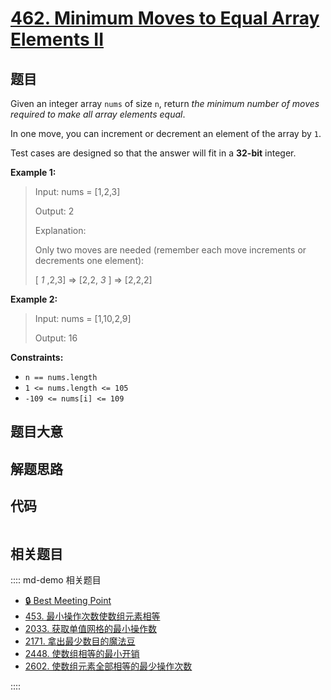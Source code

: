 # [462. Minimum Moves to Equal Array Elements II](https://leetcode.com/problems/minimum-moves-to-equal-array-elements-ii)

## 题目

Given an integer array `nums` of size `n`, return _the minimum number of moves
required to make all array elements equal_.

In one move, you can increment or decrement an element of the array by `1`.

Test cases are designed so that the answer will fit in a **32-bit** integer.



**Example 1:**

> Input: nums = [1,2,3]
> 
> Output: 2
> 
> Explanation:
> 
> Only two moves are needed (remember each move increments or decrements one element):
> 
> [ _1_ ,2,3]  =>  [2,2, _3_ ]  =>  [2,2,2]

**Example 2:**

> Input: nums = [1,10,2,9]
> 
> Output: 16

**Constraints:**

  * `n == nums.length`
  * `1 <= nums.length <= 105`
  * `-109 <= nums[i] <= 109`


## 题目大意

## 解题思路

## 代码

```javascript

```

## 相关题目

:::: md-demo 相关题目
- [🔒 Best Meeting Point](https://leetcode.com/problems/best-meeting-point)
- [453. 最小操作次数使数组元素相等](https://leetcode.com/problems/minimum-moves-to-equal-array-elements)
- [2033. 获取单值网格的最小操作数](https://leetcode.com/problems/minimum-operations-to-make-a-uni-value-grid)
- [2171. 拿出最少数目的魔法豆](https://leetcode.com/problems/removing-minimum-number-of-magic-beans)
- [2448. 使数组相等的最小开销](https://leetcode.com/problems/minimum-cost-to-make-array-equal)
- [2602. 使数组元素全部相等的最少操作次数](https://leetcode.com/problems/minimum-operations-to-make-all-array-elements-equal)

::::
